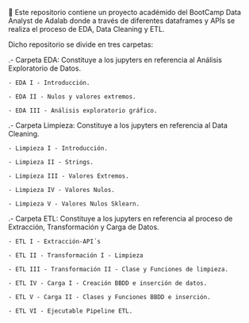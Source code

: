 
🔑 Este repositorio contiene un proyecto académido del BootCamp Data Analyst de Adalab donde a través de diferentes dataframes y APIs se realiza el proceso de EDA, Data Cleaning y ETL. 

Dicho repositorio se divide en tres carpetas:

.- Carpeta EDA: Constituye a los jupyters en referencia al Análisis Exploratorio de Datos.
    
    - EDA I - Introducción.
    
    - EDA II - Nulos y valores extremos.
    
    - EDA III - Análisis exploratorio gráfico.

.- Carpeta Limpieza: Constituye a los jupyters en referencia al Data Cleaning.
    
    - Limpieza I - Introducción.
    
    - Limpieza II - Strings.
    
    - Limpieza III - Valores Extremos.
    
    - Limpieza IV - Valores Nulos.
    
    - Limpieza V - Valores Nulos Sklearn.

.- Carpeta ETL: Constituye a los jupyters en referencia al proceso de Extracción, Transformación y Carga de Datos.
    
    - ETL I - Extracción-API´s
    
    - ETL II - Transformación I - Limpieza
    
    - ETL III - Transformación II - Clase y Funciones de limpieza.
    
    - ETL IV - Carga I - Creación BBDD e inserción de datos.
    
    - ETL V - Carga II - Clases y Funciones BBDD e inserción.
    
    - ETL VI - Ejecutable Pipeline ETL.

